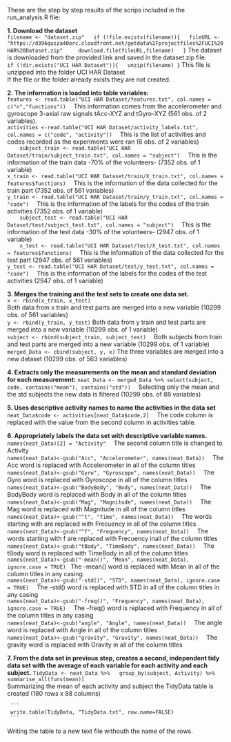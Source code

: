 These are the step by step results of the scrips included in the run_analysis.R file:  
  
**1. Download the dataset**  
     ```
     filename <- "dataset.zip"  
     if (!file.exists(filename)){  
       fileURL <- "https://d396qusza40orc.cloudfront.net/getdata%2Fprojectfiles%2FUCI%20HAR%20Dataset.zip"    
       download.file(fileURL,filename)  
     }
     ```
     The dataset is downloaded from the provided link and saved in the dataset.zip file.  
     ```
     if (!dir.exists("UCI HAR Dataset")){  
       unzip(filename)
     }
     ```
     This file is unzipped into the folder UCI HAR Dataset    
     If the file or the folder already exists they are not created.    

      
**2. The information is loaded into table variables:**  
     ```
     features <- read.table("UCI HAR Dataset/features.txt", col.names = c("n","functions"))  
     ```
     	This information comes from the accelerometer and gyroscope 3-axial raw signals tAcc-XYZ and tGyro-XYZ (561 obs. of  2 variables).   
     ```
     activities <-read.table("UCI HAR Dataset/activity_labels.txt", col.names = c("code", "activity"))  
     ```
    	This is the list of activities and codes recorded as the experiments were ran (6 obs. of 2 variables)  
     ```	
     subject_train <- read.table("UCI HAR Dataset/train/subject_train.txt", col.names = "subject")  
     ```
	This is the information of the train data -70% of the volunteers- (7352 obs. of 1 variable)	  
     ```
     x_train <- read.table("UCI HAR Dataset/train/X_train.txt", col.names = features$functions)  
     ```
	This is the information of the data collected for the train part (7352 obs. of 561 variables)  
     ```
     y_train <- read.table("UCI HAR Dataset/train/y_train.txt", col.names = "code")  
     ```
	This is the information of the labels for the codes of the train activities (7352 obs. of 1 variable)  
     ```	
     subject_test <- read.table("UCI HAR Dataset/test/subject_test.txt", col.names = "subject")  
     ```
	This is the information of the test data -30% of the volunteers- (2947 obs. of 1 variable)  
     ```	
     x_test <- read.table("UCI HAR Dataset/test/X_test.txt", col.names = features$functions)  
     ```
	This is the information of the data collected for the test part (2947 obs. of 561 variables)  
     ```
     y_test <- read.table("UCI HAR Dataset/test/y_test.txt", col.names = "code")  
     ```
	This is the information of the labels for the codes of the test activities (2947 obs. of 1 variable)  


**3. Merges the training and the test sets to create one data set.**  
     ```
     x <- rbind(x_train, x_test)  
     ```	
	Both data from x train and test parts are merged into a new variable (10299 obs. of 561 variables)  
     ```
     y <- rbind(y_train, y_test)
     ```
	Both data from y train and test parts are merged into a new variable (10299 obs. of 1 variable)  
     ```
     subject <- rbind(subject_train, subject_test)  
     ```
	Both subjects from train and test parts are merged into a new variable (10299 obs. of 1 variable)  	
     ```
     merged_Data <- cbind(subject, y, x)
     ```
	The three variables are merged into a new dataset (10299 obs. of 563 variables)  

**4. Extracts only the measurements on the mean and standard deviation for each measurement:**
     ```
     neat_Data <- merged_Data %>% select(subject, code, contains("mean"), contains("std"))  
     ```
	Selecting only the mean and the std subjects the new data is filtered (10299 obs. of 88 variables)  

**5. Uses descriptive activity names to name the activities in the data set**
     ```
     neat_Data$code <- activities[neat_Data$code,2]  
     ```
	The code column is replaced with the value from the second column in activities table.   

**6. Appropriately labels the data set with descriptive variable names.**
     ```
     names(neat_Data)[2] = "Activity"  
     ```
	 The second column title is changed to Activity  
     ```
     names(neat_Data)<-gsub("Acc", "Accelerometer", names(neat_Data))  
     ```
	 The Acc word is replaced with Accelerometer in all of the column titles	  
     ```
     names(neat_Data)<-gsub("Gyro", "Gyroscope", names(neat_Data))  
     ```
	 The Gyro word is replaced with Gyroscope in all of the column titles	  
     ```
     names(neat_Data)<-gsub("BodyBody", "Body", names(neat_Data))  
     ```
	 The BodyBody word is replaced with Body in all of the column titles	  
     ```
     names(neat_Data)<-gsub("Mag", "Magnitude", names(neat_Data))  
     ```
	 The Mag word is replaced with Magnitude in all of the column titles  
     ```
     names(neat_Data)<-gsub("^t", "Time", names(neat_Data))  
     ```
	 The words starting with are replaced with Frecuency in all of the column titles  
     ```
     names(neat_Data)<-gsub("^f", "Frequency", names(neat_Data))  
     ```
	 The words starting with f are replaced with Frecuency inall of the column titles  
     ```
     names(neat_Data)<-gsub("tBody", "TimeBody", names(neat_Data))  
     ```
	 The tBody word is replaced with TimeBody in all of the column titles  
     ```
     names(neat_Data)<-gsub("-mean()", "Mean", names(neat_Data), ignore.case = TRUE) 
     ```
	 The -mean() word is replaced with Mean in all of the column titles in any casing  
     ```
     names(neat_Data)<-gsub("-std()", "STD", names(neat_Data), ignore.case = TRUE)  
     ```
	 The -std() word is replaced with STD in all of the column titles in any casing  
     ```
     names(neat_Data)<-gsub("-freq()", "Frequency", names(neat_Data), ignore.case = TRUE)  
     ```
	 The -freq() word is replaced with Frequency in all of the column titles in any casing  
     ```
     names(neat_Data)<-gsub("angle", "Angle", names(neat_Data))  
     ```
	 The angle word is replaced with Angle in all of the column titles  
     ```
     names(neat_Data)<-gsub("gravity", "Gravity", names(neat_Data))  
     ```
	 The gravity word is replaced with Gravity in all of the column titles  
		
**7. From the data set in previous step, creates a second, independent tidy data set with the average of each variable for each activity and each subject.**
     ```
     TidyData <- neat_Data %>%  
        group_by(subject, Activity) %>%  
        summarise_all(funs(mean))
     ```	
	Summarizing the mean of each activity and subject the TidyData table is created (180 rows x 88 columns)  
     
     ```
     write.table(TidyData, "TidyData.txt", row.name=FALSE)  
     ```
   Writing the table to a new text file withouth the name of the rows.  
